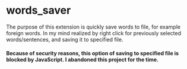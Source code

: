 # words_saver

The purpose of this extension is quickly save words to file, for example foreign words. In my mind realized by right click for previously selected words/sentences, and saving it to specified file.
#### Because of security reasons, this option of saving to specified file is blocked by JavaScript. I abandoned this project for the time.
